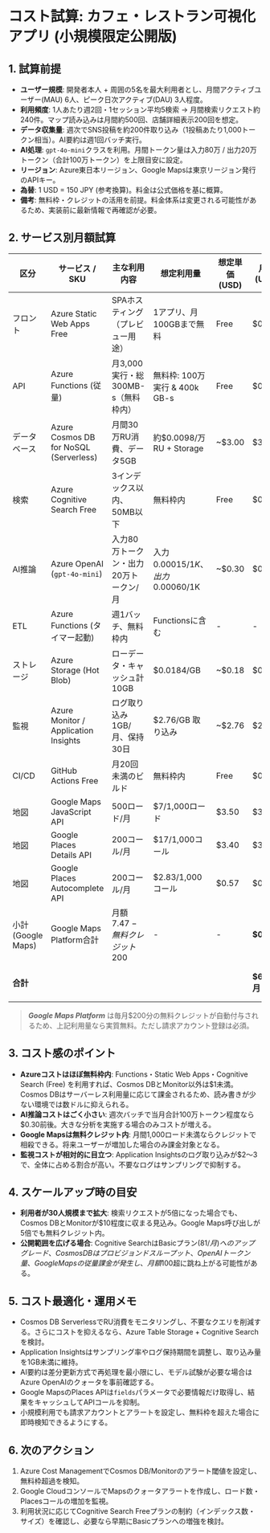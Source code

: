 # コスト試算: カフェ・レストラン可視化アプリ (小規模限定公開版)

## 1. 試算前提
- **ユーザー規模**: 開発者本人 + 周囲の5名を最大利用者とし、月間アクティブユーザー(MAU) 6人、ピーク日次アクティブ(DAU) 3人程度。
- **利用頻度**: 1人あたり週2回・1セッション平均5検索 → 月間検索リクエスト約240件。マップ読み込みは月間約500回、店舗詳細表示200回を想定。
- **データ収集量**: 週次でSNS投稿を約200件取り込み（1投稿あたり1,000トークン相当）。AI要約は週1回バッチ実行。
- **AI処理**: `gpt-4o-mini`クラスを利用。月間トークン量は入力80万 / 出力20万トークン（合計100万トークン）を上限目安に設定。
- **リージョン**: Azure東日本リージョン、Google Mapsは東京リージョン発行のAPIキー。
- **為替**: 1 USD = 150 JPY (参考換算)。料金は公式価格を基に概算。
- **備考**: 無料枠・クレジットの活用を前提。料金体系は変更される可能性があるため、実装前に最新情報で再確認が必要。

## 2. サービス別月額試算

| 区分 | サービス / SKU | 主な利用内容 | 想定利用量 | 想定単価 (USD) | 月額 (USD) | 月額 (JPY) |
| --- | --- | --- | --- | --- | --- | --- |
| フロント | Azure Static Web Apps Free | SPAホスティング（プレビュー用途） | 1アプリ、月100GBまで無料 | Free | $0.00 | ¥0 |
| API | Azure Functions (従量) | 月3,000実行・総300MB-s（無料枠内） | 無料枠: 100万実行 & 400k GB-s | Free | $0.00 | ¥0 |
| データベース | Azure Cosmos DB for NoSQL (Serverless) | 月間30万RU消費、データ5GB | 約$0.0098/万RU + Storage | ~$3.00 | $3.00 | 約¥450 |
| 検索 | Azure Cognitive Search Free | 3インデックス以内、50MB以下 | 無料枠内 | Free | $0.00 | ¥0 |
| AI推論 | Azure OpenAI (`gpt-4o-mini`) | 入力80万トークン・出力20万トークン/月 | 入力$0.00015/1K、出力$0.00060/1K | ~$0.30 | $0.30 | 約¥45 |
| ETL | Azure Functions (タイマー起動) | 週1バッチ、無料枠内 | Functionsに含む | - | - | - |
| ストレージ | Azure Storage (Hot Blob) | ローデータ・キャッシュ計10GB | $0.0184/GB | ~$0.18 | $0.18 | 約¥27 |
| 監視 | Azure Monitor / Application Insights | ログ取り込み1GB/月、保持30日 | $2.76/GB 取り込み | ~$2.76 | $2.76 | 約¥414 |
| CI/CD | GitHub Actions Free | 月20回未満のビルド | 無料枠内 | Free | $0.00 | ¥0 |
| 地図 | Google Maps JavaScript API | 500ロード/月 | $7/1,000ロード | $3.50 | $3.50 | 約¥525 |
| 地図 | Google Places Details API | 200コール/月 | $17/1,000コール | $3.40 | $3.40 | 約¥510 |
| 地図 | Google Places Autocomplete API | 200コール/月 | $2.83/1,000コール | $0.57 | $0.57 | 約¥86 |
| 小計 (Google Maps) | Google Maps Platform合計 | 月額$7.47 - 無料クレジット$200 | - | - | **$0.00*** | ¥0 |
| **合計** |  |  |  |  | **$6.24/月** | **約¥936/月** |

> ***Google Maps Platform*** は毎月$200分の無料クレジットが自動付与されるため、上記利用量なら実質無料。ただし請求アカウント登録は必須。

## 3. コスト感のポイント
- **Azureコストはほぼ無料枠内**: Functions・Static Web Apps・Cognitive Search (Free) を利用すれば、Cosmos DBとMonitor以外は$1未満。Cosmos DBはサーバーレス利用量に応じて課金されるため、読み書きが少ない環境では数ドルに抑えられる。
- **AI推論コストはごく小さい**: 週次バッチで当月合計100万トークン程度なら$0.30前後。大きな分析を実施する場合のみコストが増える。
- **Google Mapsは無料クレジット内**: 月間1,000ロード未満ならクレジットで相殺できる。将来ユーザーが増加した場合のみ課金対象となる。
- **監視コストが相対的に目立つ**: Application Insightsのログ取り込みが$2〜3で、全体に占める割合が高い。不要なログはサンプリングで抑制する。

## 4. スケールアップ時の目安
- **利用者が30人規模まで拡大**: 検索リクエストが5倍になった場合でも、Cosmos DBとMonitorが$10程度に収まる見込み。Google Maps呼び出しが5倍でも無料クレジット内。
- **公開範囲を広げる場合**: Cognitive SearchはBasicプラン($81/月)へのアップグレード、Cosmos DBはプロビジョンドスループット、OpenAIトークン量、Google Mapsの従量課金が発生し、月額$100超に跳ね上がる可能性がある。

## 5. コスト最適化・運用メモ
- Cosmos DB ServerlessでRU消費をモニタリングし、不要なクエリを削減する。さらにコストを抑えるなら、Azure Table Storage + Cognitive Searchを検討。
- Application Insightsはサンプリング率やログ保持期間を調整し、取り込み量を1GB未満に維持。
- AI要約は差分更新方式で再処理を最小限にし、モデル試験が必要な場合はAzure OpenAIのクォータを事前確認する。
- Google MapsのPlaces APIは`fields`パラメータで必要情報だけ取得し、結果をキャッシュしてAPIコールを抑制。
- 小規模利用でも請求アカウントとアラートを設定し、無料枠を超えた場合に即時検知できるようにする。

## 6. 次のアクション
1. Azure Cost ManagementでCosmos DB/Monitorのアラート閾値を設定し、無料枠超過を検知。
2. Google CloudコンソールでMapsのクォータアラートを作成し、ロード数・Placesコールの増加を監視。
3. 利用状況に応じてCognitive Search Freeプランの制約（インデックス数・サイズ）を確認し、必要なら早期にBasicプランへの増強を検討。
